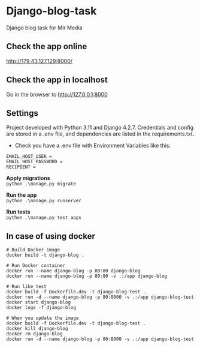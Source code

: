 # Django-blog-task
Django blog task for Mir Media

## Check the app online
http://179.43.127.129:8000/

## Check the app in localhost
Go in the browser to http://127.0.0.1:8000

## Settings

Project developed with Python 3.11 and Django 4.2.7. Credentials and config are stored in a .env file, and dependencies are listed in the requirements.txt.

- Check you have a .env file with Environment Variables like this:

```dotenv
EMAIL_HOST_USER = 
EMAIL_HOST_PASSWORD = 
RECIPIENT = 
```

**Apply migrations**\
```python .\manage.py migrate```

**Run the app**\
```python .\manage.py runserver```

**Run tests**\
```python .\manage.py test apps```


## In case of using docker

```
# Build Docker image
docker build -t django-blog .

# Run Docker container
docker run --name django-blog -p 80:80 django-blog
docker run --name django-blog -p 80:80 -v .:/app django-blog

# Run like test
docker build -f Dockerfile.dev -t django-blog-test .
docker run -d --name django-blog -p 80:8000 -v .:/app django-blog-test
docker start django-blog
docker logs -f django-blog

# When you update the image
docker build -f Dockerfile.dev -t django-blog-test .
docker kill django-blog
docker rm django-blog
docker run -d --name django-blog -p 80:8000 -v .:/app django-blog-test

```


